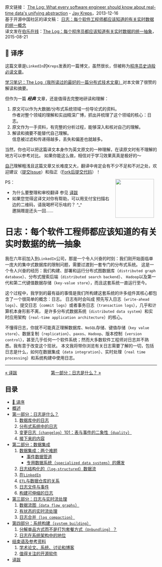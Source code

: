 原文链接： [The Log: What every software engineer should know about real-time data's unifying abstraction](https://engineering.linkedin.com/distributed-systems/log-what-every-software-engineer-should-know-about-real-time-datas-unifying) - [Jay Kreps](http://www.linkedin.com/in/jaykreps)，2013-12-16   
基于开源中国社区的译文稿： [日志：每个软件工程师都应该知道的有关实时数据的统一概念](http://www.oschina.net/translate/log-what-every-software-engineer-should-know-about-real-time-datas-unifying)  
译文发在[伯乐在线](http://blog.jobbole.com/)：[The Log：每个程序员都应该知道有关实时数据的统一抽象](http://blog.jobbole.com/89674/)， 2015-08-21

## 🍎 译序 

这篇文章是`LinkedIn`的`Kreps`发表的一篇博文，虽然很长，但被称为[程序员史诗般必读文章](http://bryanpendleton.blogspot.hk/2014/01/the-log-epic-software-engineering.html)。

[学习笔记：The Log（我所读过的最好的一篇分布式技术文章）](http://www.cnblogs.com/foreach-break/p/notes_about_distributed_system_and_The_log.html)对本文做了很赞的解读和摘要。

但作为一篇 **_经典_** 文章，还是值得去完整地研读和理解：

1. 原文可以作为大数据/分布式系统领域一份导论式的资料。   
    作者对整个领域的理解和实战精深广博，抓出并梳理了这个领域的核心：日志。
1. 原文作为一手资料，有完整的分析过程，能够深入和核对自己的理解。
1. 解读和摘要不能替代自己理解。  
    信息被过滤和传递得越多，丢失和偏差也就越多。

当然，你也可以把这篇译文本身作为英文原文的一种理解，在读原文时有不理解的地方可以参考对比。
如果你能这么做，相信对于学习效果真真是极好的～

[自己](http://weibo.com/oldratlee)理解粗浅且这篇文章又长难度又大，翻译中肯定会有不少不足和不对之处，欢迎建议（[提交Issue](https://github.com/oldratlee/translations/issues)）和指正（[Fork后提交代码](https://github.com/oldratlee/translations/fork)）！

<img src="images/oldratlee-alipay-qr.png" width="128" hspace="10px" align="right" >

PS：

- 为什么要整理和审校翻译 参见 [译跋](translation-postscript.md)
- 如果您觉得这译文对你有帮助，可以用支付宝扫描右边的二维码，请我喝杯可乐啥的？ ^\_^  
    邀捐赠是还头一回……

日志：每个软件工程师都应该知道的有关实时数据的统一抽象
=====================================================================

我在六年前加入到`LinkedIn`公司，那是一个令人兴奋的时刻：我们刚开始面临单一庞大的集中式数据库的限制问题，需要过渡到一套专门的分布式系统。
这是一个令人兴奋的经历：我们构建、部署和运行分布式图数据库（`distributed graph database`）、分布式搜索后端（`distributed search backend`）、
`Hadoop`以及第一代和第二代键值数据存储（`key-value store`），而且这套系统一直运行至今。

这个过程中，我学到的最有益的事情是我们所构建这套系统的许多组件其核心都包含了一个很简单的概念：日志。
日志有时会叫成 预先写入日志（`write-ahead logs`）、提交日志（`commit logs`）或者事务日志（`transaction logs`），几乎和计算机本身形影不离，
是许多分布式数据系统（`distributed data system`）和实时应用架构（`real-time application architecture`）的核心。

不懂得日志，你就不可能真正理解数据库、`NoSQL`存储、键值存储（`key value store`）、数据复制（`replication`）、`paxos`、`Hadoop`、版本控制（`version control`），甚至几乎任何一个软件系统；然而大多数软件工程师对日志并不熟悉。我有意于改变这个现状。
本文我将带你浏览有关日志需要了解的一切，包括日志是什么，如何在数据集成（`data integration`）、实时处理（`real time processing`）和系统构建中使用日志。

-----------------
[« 译跋](translation-postscript.md)　　　　　　　　[第一部分：日志是什么？ »](part1-what-is-a-log.md)

目录
-----------------

- [🍎 译序](#译序)
- [概述](#日志每个软件工程师都应该知道的有关实时数据的统一抽象)
- [第一部分：日志是什么？](part1-what-is-a-log.md)
    1. [数据库中的日志](part1-what-is-a-log.md#%E6%95%B0%E6%8D%AE%E5%BA%93%E4%B8%AD%E7%9A%84%E6%97%A5%E5%BF%97)
    1. [分布式系统中的日志](part1-what-is-a-log.md#%E5%88%86%E5%B8%83%E5%BC%8F%E7%B3%BB%E7%BB%9F%E4%B8%AD%E7%9A%84%E6%97%A5%E5%BF%97)
    1. [变更日志（`changelog`）101：表与事件的二象性（`duality`）](part1-what-is-a-log.md#%E5%8F%98%E6%9B%B4%E6%97%A5%E5%BF%97changelog101%E8%A1%A8%E4%B8%8E%E4%BA%8B%E4%BB%B6%E7%9A%84%E4%BA%8C%E8%B1%A1%E6%80%A7duality)
    1. [接下来的内容](part1-what-is-a-log.md#%E6%8E%A5%E4%B8%8B%E6%9D%A5%E7%9A%84%E5%86%85%E5%AE%B9)
- [第二部分：数据集成](part2-data-integration.md)
    1. [数据集成：两个难题](part2-data-integration.md#%E6%95%B0%E6%8D%AE%E9%9B%86%E6%88%90%E4%B8%A4%E4%B8%AA%E9%9A%BE%E9%A2%98)
        - [事件数据管道](part2-data-integration.md#%E4%BA%8B%E4%BB%B6%E6%95%B0%E6%8D%AE%E7%AE%A1%E9%81%93)
        - [专用数据系统（`specialized data systems`）的爆发](part2-data-integration.md#%E4%B8%93%E7%94%A8%E6%95%B0%E6%8D%AE%E7%B3%BB%E7%BB%9Fspecialized-data-systems%E7%9A%84%E7%88%86%E5%8F%91)
    1. [日志结构化的（`log-structured`）数据流](part2-data-integration.md#%E6%97%A5%E5%BF%97%E7%BB%93%E6%9E%84%E5%8C%96%E7%9A%84log-structured%E6%95%B0%E6%8D%AE%E6%B5%81)
    1. [在`LinkedIn`](part2-data-integration.md#%E5%9C%A8linkedin)
    1. [`ETL`与数据仓库的关系](part2-data-integration.md#etl%E4%B8%8E%E6%95%B0%E6%8D%AE%E4%BB%93%E5%BA%93%E7%9A%84%E5%85%B3%E7%B3%BB)
    1. [日志文件与事件](part2-data-integration.md#%E6%97%A5%E5%BF%97%E6%96%87%E4%BB%B6%E4%B8%8E%E4%BA%8B%E4%BB%B6)
    1. [构建可伸缩的日志](part2-data-integration.md#%E6%9E%84%E5%BB%BA%E5%8F%AF%E4%BC%B8%E7%BC%A9%E7%9A%84%E6%97%A5%E5%BF%97)
- [第三部分：日志与实时流处理](part3-logs-and-real-time-stream-processing.md)
    1. [数据流图（`data flow graphs`）](part3-logs-and-real-time-stream-processing.md#%E6%95%B0%E6%8D%AE%E6%B5%81%E5%9B%BEdata-flow-graphs)
    1. [有状态的实时流处理](part3-logs-and-real-time-stream-processing.md#%E6%9C%89%E7%8A%B6%E6%80%81%E7%9A%84%E5%AE%9E%E6%97%B6%E6%B5%81%E5%A4%84%E7%90%86)
    1. [日志合并（`log compaction`）](part3-logs-and-real-time-stream-processing.md#%E6%97%A5%E5%BF%97%E5%90%88%E5%B9%B6log-compaction)
- [第四部分：系统构建（`system building`）](part4-system-building.md)
    1. [分解单品方式而不是打包套餐方式（`Unbundling`）？](part4-system-building.md#%E5%88%86%E8%A7%A3%E5%8D%95%E5%93%81%E6%96%B9%E5%BC%8F%E8%80%8C%E4%B8%8D%E6%98%AF%E6%89%93%E5%8C%85%E5%A5%97%E9%A4%90%E6%96%B9%E5%BC%8Funbundling)
    1. [日志在系统架构中的地位](part4-system-building.md#%E6%97%A5%E5%BF%97%E5%9C%A8%E7%B3%BB%E7%BB%9F%E6%9E%B6%E6%9E%84%E4%B8%AD%E7%9A%84%E5%9C%B0%E4%BD%8D)
- [结束语及参考资料](the-end.md)
    1. [学术论文、系统、讨论和博客](the-end.md#%E5%AD%A6%E6%9C%AF%E8%AE%BA%E6%96%87%E7%B3%BB%E7%BB%9F%E8%AE%A8%E8%AE%BA%E5%92%8C%E5%8D%9A%E5%AE%A2)
    1. [值得关注的开源软件](the-end.md#%E5%80%BC%E5%BE%97%E5%85%B3%E6%B3%A8%E7%9A%84%E5%BC%80%E6%BA%90%E8%BD%AF%E4%BB%B6)
- [译跋](translation-postscript.md)
